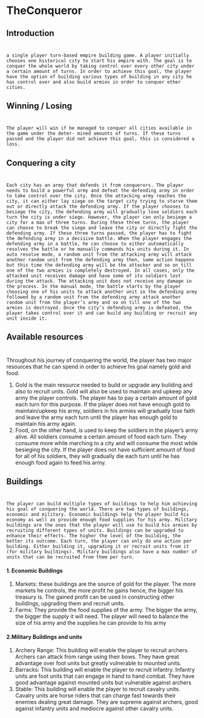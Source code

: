 # TheConqueror

## Introduction

#

`a single player turn-based empire building game. A player initially chooses one historical city to start his empire with. The goal is to conquer the whole world by taking control over every other city under a certain amount of turns. In order to achieve this goal, the player have the option of building various types of building in any city he has control over and also build armies in order to conquer other cities.`

## Winning / Losing

#

`The player will win if he managed to conquer all cities available in the game under the deter- mined amounts of turns. If these turns passed and the player did not achieve this goal, this is considered a loss.`

## Conquering a city

#

`Each city has an army that defends it from conquerors. The player needs to build a powerful army and defeat the defending army in order to take control over the city. Once the attacking army reaches the city, it can either lay siege on the target city trying to starve them out or directly attack the defending army. If the player chooses to besiege the city, the defending army will gradually lose soldiers each turn the city is under siege. However, the player can only besiege a city for a max of three turns. During these three turns, the player can choose to break the siege and leave the city or directly fight the defending army. If these three turns passed, the player has to fight the defending army in a decisive battle. When the player engages the defending army in a battle, he can choose to either automatically resolves the battle or he manually commands his units during it. In auto resolve mode, a random unit from the attacking army will attack another random unit from the defending army then, same action happens but this time the defending army will be the attacker and so on till one of the two armies is completely destroyed. In all cases, only the attacked unit receives damage and have some of its soldiers lost during the attack. The attacking unit does not receive any damage in the process. In the manual mode, the battle starts by the player choosing one of his units to attack another unit in the defending army followed by a random unit from the defending army attack another random unit from the player’s army and so on till one of the two armies is destroyed. Once the city’s defending army is defeated, the player takes control over it and can build any building or recruit any unit inside it.`

## Available resources

#

Throughout his journey of conquering the world, the player has two major resources that he can spend in order to achieve his goal namely gold and food.

1. Gold is the main resource needed to build or upgrade any building and also to recruit units. Gold will also be used to maintain and upkeep any army the player controls. The player has to pay a certain amount of gold each turn for this purpose. If the player does not have enough gold to maintain/upkeep his army, soldiers in his armies will gradually lose faith and leave the army each turn until the player has enough gold to maintain his army again.
2. Food, on the other hand, is used to keep the soldiers in the player’s army alive. All soldiers consume a certain amount of food each turn. They consume more while marching to a city and will consume the most while besieging the city. If the player does not have sufficient amount of food for all of his soldiers, they will gradually die each turn until he has enough food again to feed his army.

## Buildings

#

`The player can build multiple types of buildings to help him achieving his goal of conquering the world. There are two types of buildings, economic and military. Economic buildings help the player build his economy as well as provide enough food supplies for his army. Military buildings are the ones that the player will use to build his armies by recruiting different types of units. Buildings can be upgraded to enhance their effects. The higher the level of the building, the better its outcome. Each turn, the player can only do one action per building. Either building it, upgrading it or recruit units from it (for military buildings). Military buildings also have a max number of units that can be recruited from them per turn.`

#### 1. Economic Buildings

1. Markets: these buildings are the source of gold for the player. The more markets he controls, the more profit he gains hence, the bigger his treasury is. The gained profit can be used in constructing other buildings, upgrading them and recruit units.
2. Farms: They provide the food supplies of the army. The bigger the army, the bigger the supply it will need. The player will need to balance the size of his army and the supplies he can provide to his army

#### 2.Military Buildings and units

1. Archery Range: This building will enable the player to recruit archers. Archers can attack from range using their bows. They have great advantage over foot units but greatly
   vulnerable to mounted units.
2. Barracks: This building will enable the player to recruit infantry. Infantry units are foot units that can engage in hand to hand combat. They have good advantage against mounted units but vulnerable against archers
3. Stable: This building will enable the player to recruit cavalry units. Cavalry units are horse riders that can charge fast towards their enemies dealing great damage. They are supreme against archers, good against infantry units and mediocre against other cavalry units.
